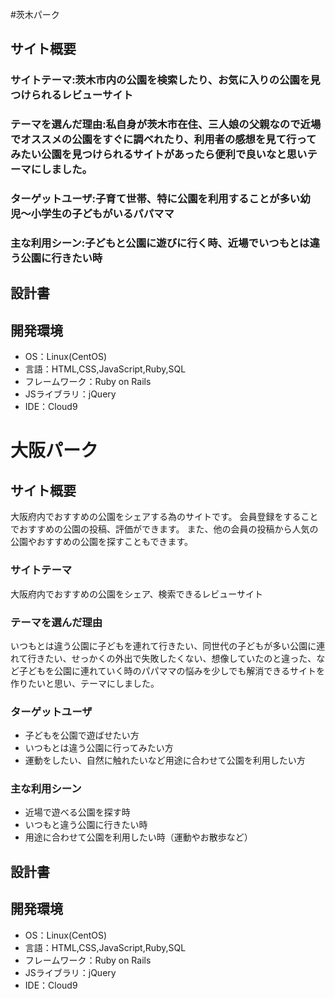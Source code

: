 #茨木パーク

## サイト概要
### サイトテーマ:茨木市内の公園を検索したり、お気に入りの公園を見つけられるレビューサイト

### テーマを選んだ理由:私自身が茨木市在住、三人娘の父親なので近場でオススメの公園をすぐに調べれたり、利用者の感想を見て行ってみたい公園を見つけられるサイトがあったら便利で良いなと思いテーマにしました。

### ターゲットユーザ:子育て世帯、特に公園を利用することが多い幼児〜小学生の子どもがいるパパママ

### 主な利用シーン:子どもと公園に遊びに行く時、近場でいつもとは違う公園に行きたい時

## 設計書

## 開発環境
- OS：Linux(CentOS)
- 言語：HTML,CSS,JavaScript,Ruby,SQL
- フレームワーク：Ruby on Rails
- JSライブラリ：jQuery
- IDE：Cloud9

# 大阪パーク

## サイト概要
大阪府内でおすすめの公園をシェアする為のサイトです。
会員登録をすることでおすすめの公園の投稿、評価ができます。
また、他の会員の投稿から人気の公園やおすすめの公園を探すこともできます。

### サイトテーマ
大阪府内でおすすめの公園をシェア、検索できるレビューサイト

### テーマを選んだ理由
いつもとは違う公園に子どもを連れて行きたい、同世代の子どもが多い公園に連れて行きたい、せっかくの外出で失敗したくない、想像していたのと違った、など子どもを公園に連れていく時のパパママの悩みを少しでも解消できるサイトを作りたいと思い、テーマにしました。


### ターゲットユーザ
* 子どもを公園で遊ばせたい方
* いつもとは違う公園に行ってみたい方
* 運動をしたい、自然に触れたいなど用途に合わせて公園を利用したい方

### 主な利用シーン
* 近場で遊べる公園を探す時
* いつもと違う公園に行きたい時
* 用途に合わせて公園を利用したい時（運動やお散歩など）

## 設計書

## 開発環境
- OS：Linux(CentOS)
- 言語：HTML,CSS,JavaScript,Ruby,SQL
- フレームワーク：Ruby on Rails
- JSライブラリ：jQuery
- IDE：Cloud9
